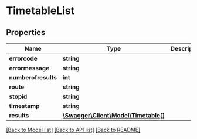 # TimetableList

## Properties
Name | Type | Description | Notes
------------ | ------------- | ------------- | -------------
**errorcode** | **string** |  | [optional] 
**errormessage** | **string** |  | [optional] 
**numberofresults** | **int** |  | [optional] 
**route** | **string** |  | [optional] 
**stopid** | **string** |  | [optional] 
**timestamp** | **string** |  | [optional] 
**results** | [**\Swagger\Client\Model\Timetable[]**](Timetable.md) |  | [optional] 

[[Back to Model list]](../README.md#documentation-for-models) [[Back to API list]](../README.md#documentation-for-api-endpoints) [[Back to README]](../README.md)


